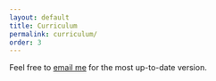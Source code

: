 ```yaml
---
layout: default
title: Curriculum
permalink: curriculum/
order: 3
---
```


<p style='text-align: justify;'> Feel free to <a href="mailto:camoalonso@ethz.ch">email me</a> for the most up-to-date version.  </p>

<object data="../assets/pdfs/cv.pdf" width="1000" height="1000" type='application/pdf'></object>


